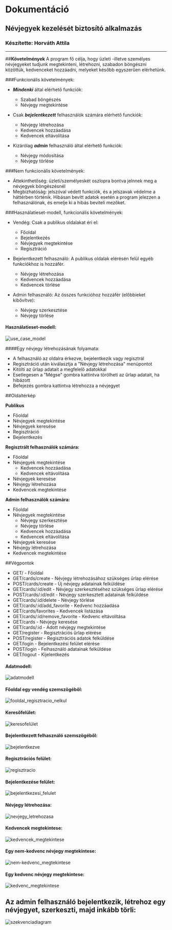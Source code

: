 # **Dokumentáció**

## Névjegyek kezelését biztosító alkalmazás

### Készítette: Horváth Attila
------

##**Követelmények**
A program fő célja, hogy üzleti -illetve személyes névjegyeket tudjunk megtekinteni, létrehozni, szabadon böngészni közöttük, kedvenceket hozzáadni, melyeket később egyszerűen elérhetünk.

###Funkcionális követelmények:
* _**Mindenki**_ által elérhető funkciók:
  - Szabad böngészés
  - Névjegy megtekintése
  
* Csak _**bejelentkezett**_ felhasználók számára elérhető funckiók:
  - Névjegy létrehozása
  - Kedvencek hozzáadása
  - Kedvencek eltávolítása
  
* Kizárólag _**admin**_ felhasználó által elérhető funkciók:
  - Névjegy módosítása
  - Névjegy törlése
 
###Nem funkcionális követelmények:
* Áttekinthetőség: üzleti/személyeskét oszlopra bontva jelnnek meg a névjegyek böngészésnél
* Megbízhatóság: jelszóval védett funkciók, és a jelszavak védelme a háttérben történik. Hibásan bevitt adatok esetén a program jelezzen a felhasználónak, és emelje ki a hibás beviteli mezőket.

###Használatieset-modell, funkcionális követelmények:
* Vendég: Csak a publikus oldalakat éri el:
  - Főoldal
  - Bejelentkezés
  - Névjegyek megtekintése
  - Regisztráció
  
* Bejelentkezett felhasználó: A publikus oldalak elérésén felül egyéb funkciókhoz is hozzáfér.
  - Névjegy létrehozása
  - Kedvencek hozzáadása
  - Kedvencek törlése
  
* Admin felhasználó: Az összes funkcióhoz hozzáfér (előbbieket kibővítve): 
  - Névjegy szerkesztése
  - Névjegy törlése
  
#### Használatieset-modell:
![use_case_model](https://github.com/Whitstan/nevjegy/blob/master/Images/use_case.png "use_case_model")

####Egy névjegy létrehozásának folyamata:

* A felhasználó az oldalra érkezve, bejelentkezik vagy regisztrál
* Regisztráció után kiválasztja a "Névjegy létrehozása" menüpontot
* Kitölti az űrlap adatait a megfelelő adatokkal
* Esetlegesen a "Mégse" gombra kattintva törölheti az űrlap adatait, ha hibázott
* Befejezés gombra kattintva létrehozza a névjegyet

##Oldaltérkép

**Publikus**
  - Főoldal
  - Névjegyek megtekintése
  - Névjegyek keresése
  - Regisztráció
  - Bejelentkezés
 
**Regisztrált felhasználók számára:**
  - Főoldal
  - Névjegyek megtekintése
    - Kedvencek hozzáadása
    - Kedvencek eltávolítása
  - Névjegyek keresése
  - Névjegy létrehozása
  - Kedvencek megtekintése
  
**Admin felhasználók számára:**
  - Főoldal
  - Névjegyek megtekintése
    - Névjegy szerkesztése
    - Névjegy törlése
    - Kedvencek hozzáadása
    - Kedvencek eltávolítása
  - Névjegyek keresése
  - Névjegy létrehozása
  - Kedvencek megtekintése
  
##Végpontok

  - GET/ - Főoldal
  - GET/cards/create - Névjegy létrehozásához szükséges űrlap elérése
  - POST/cards/create - Új névjegy adatainak felküldése
  - GET/cards/:id/edit - Névjegy szerkesztéséhez szükséges űrlap elérése
  - POST/cards/:id/edit - Névjegy szerkesztett adatainak felküldése
  - GET/cards/:id/delete - Névjegy törlése
  - GET/cards/:id/add_favorite - Kedvenc hozzáadása
  - GET/cards/favorites - Kedvencek listázása
  - GET/cards/:id/remove_favorite - Kedvenc eltávolítása
  - GET/cards - Névjegy keresése
  - GET/cards/:id - Adott névjegy megtekintése
  - GET/register - Regisztrációs űrlap elérése
  - POST/register - Regisztrációs adatok felküldése
  - GET/login - Bejelentkezési felület elérése
  - POST/login - Felhasználó adatainak felküldése
  - GET/logout - Kijelentkezés


#### Adatmodell:
![adatmodell](https://github.com/Whitstan/nevjegy/blob/master/Images/modell.png "adatmodell")

#### Főoldal egy vendég szemszögéből:
![fooldal_regisztracio_nelkul](https://github.com/Whitstan/nevjegy/blob/master/Images/noreg.png "fooldal_regisztracio_nelkul")

#### Keresőfelület:
![keresofelület](https://github.com/Whitstan/nevjegy/blob/master/Images/kereses.png "keresofelület")

#### Bejelentkezett felhasználó szemszögéből:
![bejelentkezve](https://github.com/Whitstan/nevjegy/blob/master/Images/reg.png "bejelentkezve")

#### Regisztrációs felület:
![regisztracio](https://github.com/Whitstan/nevjegy/blob/master/Images/regisztracio.png "regisztracio")

#### Bejelentkezése felület:
![bejelentkezesi_felulet](https://github.com/Whitstan/nevjegy/blob/master/Images/login.png "bejelentkezesi_felulet")

#### Névjegy létrehozása:
![nevjegy_letrehozasa](https://github.com/Whitstan/nevjegy/blob/master/Images/nevjegy_letrehozasa.png "nevjegy_letrehozasa")

#### Kedvencek megtekintese:
![kedvencek_megtekintese](https://github.com/Whitstan/nevjegy/blob/master/Images/kedvencek.png "kedvencek_megtekintese")

#### Egy nem-kedvenc névjegy megtekintese:
![nem-kedvenc_megtekintese](https://github.com/Whitstan/nevjegy/blob/master/Images/nemkedvenc.png "nem-kedvenc_megtekintese")

#### Egy kedvenc névjegy megtekintese:
![kedvenc_megtekintese](https://github.com/Whitstan/nevjegy/blob/master/Images/kedvenc.png "kedvenc_megtekintese")

## Az admin felhasználó bejelentkezik, létrehoz egy névjegyet, szerkeszti, majd inkább törli:
![szekvenciadiagram](https://github.com/Whitstan/nevjegy/blob/master/Images/szekvencia.jpg "szekvenciadiagram")
